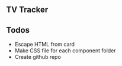 ## TV Tracker

## Todos
* Escape HTML from card
* Make CSS file for each component folder
* Create github repo